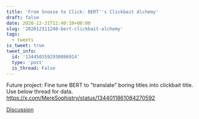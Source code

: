 ```yaml
---
title: 'From Snooze to Click: BERT''s Clickbait Alchemy'
draft: false
date: 2020-12-31T12:40:10+00:00
slug: '202012311240-bert-clickbait-alchemy'
tags:
  - tweets
is_tweet: true
tweet_info:
  id: '1344503592930086914'
  type: 'post'
  is_thread: False
---
```




Future project: Fine tune BERT to “translate” boring titles into clickbait title. Use below thread for data. <https://x.com/MereSophistry/status/1344011861084270592>

[Discussion](https://x.com/sytelus/status/1344503592930086914)
